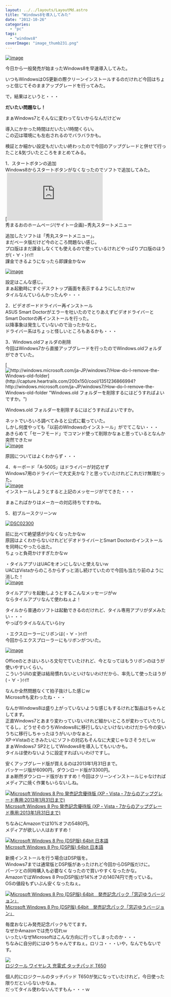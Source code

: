 ```yaml
---
layout: ../../layouts/LayoutMd.astro
title: "Windows8を導入してみた"
date: "2012-10-26"
categories: 
  - "pc"
tags: 
  - "windows8"
coverImage: "image_thumb231.png"
---
```


[![image](images/image_thumb23.png "image")](//mizuka123.net/wp-content/uploads/2012/10/image22.png)

今日から一般発売が始まったWindows8を早速導入してみた。

いつもWindowsはOS更新の際クリーンインストールするのだけれど今回はちょっと信じてそのままアップグレードを行ってみた。

で，結果はというと・・・

**だいたい問題なし！**

まぁWindows7とそんなに変わってないからなんだけどｗ

導入にかかった時間はだいたい1時間くらい。  
この辺は環境にも左右されるのでバラバラかも。

検証とか細かい設定もだいたい終わったので今回のアップグレードと併せて行ったこと&気づいたところをまとめてみる。

1．スタートボタンの追加  
Windows8からスタートボタンがなくなったのでソフトで追加してみた。  
[![http://hide.maruo.co.jp/software/hmstartmenu.html](http://capture.heartrails.com/200x150/cool/1351235944680?http://hide.maruo.co.jp/software/hmstartmenu.html "秀まるおのホームページ(サイトー企画)−秀丸スタートメニュー")](http://hide.maruo.co.jp/software/hmstartmenu.html)  
[](http://hide.maruo.co.jp/software/hmstartmenu.html)秀まるおのホームページ(サイトー企画)−秀丸スタートメニュー

追加したソフトは「秀丸スタートメニュー」。  
まだベータ版だけど今のところ問題ない感じ。  
プロ版はまだ課金しなくても使えるので使っているけれどやっぱりプロ版のほうが(・∀・)ｲｲ!!  
課金できるようになったら即課金かなｗ

[![image](images/image_thumb24.png "image")](//mizuka123.net/wp-content/uploads/2012/10/image23.png)

設定はこんな感じ。  
まぁ起動時にすぐデスクトップ画面を表示するようにしただけｗ  
タイルなんていらんかったんや・・・

2．ビデオボードドライバー再インストール  
ASUS Smart Doctorがエラーを吐いたのでとりあえずビデオドライバーとSmart Doctorの再インストールを行った。  
以降事象は発生していないので治ったかなと。  
ドライバー系はちょっと怪しいところもあるかも・・・

3．Windows.oldフォルダの削除  
今回はWindows7から直接アップグレードを行ったのでWindows.oldフォルダができていた。

[![http://windows.microsoft.com/ja-JP/windows7/How-do-I-remove-the-Windows-old-folder](http://capture.heartrails.com/200x150/cool/1351236866994?http://windows.microsoft.com/ja-JP/windows7/How-do-I-remove-the-Windows-old-folder "Windows.old フォルダーを削除するにはどうすればよいですか。")](http://windows.microsoft.com/ja-JP/windows7/How-do-I-remove-the-Windows-old-folder)

[](http://windows.microsoft.com/ja-JP/windows7/How-do-I-remove-the-Windows-old-folder)Windows.old フォルダーを削除するにはどうすればよいですか。

ネットでいろいろ調べてみると公式に載っていた。  
しかし何度やっても「以前のWIndowsのインストール」がでてこない・・・  
あきらめて「セーフモード」でコマンド使って削除かなぁと思っているとなんか突然できたｗ  
[![image](images/image_thumb25.png "image")](//mizuka123.net/wp-content/uploads/2012/10/image24.png)

原因についてはよくわからず・・・

4．キーボード「A-500S」はドライバーが対応せず  
Windows7用のドライバーで大丈夫かな？と思っていたけれどこれだけ無理だった。  
[![image](images/image_thumb26.png "image")](//mizuka123.net/wp-content/uploads/2012/10/image25.png)  
インストールしようとすると上記のメッセージがでてきた・・・

まぁこればかりはメーカーの対応待ちですかね。

5．初ブルースクリーンｗ

[![DSC02300](images/DSC02300_thumb.jpg "DSC02300")](//mizuka123.net/wp-content/uploads/2012/10/DSC02300.jpg)

前に比べて絶望感が少なくなったかなｗ  
原因はよくわからないけれどビデオドライバーとSmart Doctorのインストールを同時にやったら出た。  
ちょっと負荷かけすぎたかなｗ

・タイルアプリはUACをオンにしないと使えないｗ  
UACはVistaからのころからずっと消し続けていたので今回も当たり前のように消した！  
[![image](images/image_thumb27.png "image")](//mizuka123.net/wp-content/uploads/2012/10/image26.png)

タイルアプリを起動しようとするこんなメッセージがｗ  
ならタイルアプリなんて使わねぇよ！

タイルから普通のソフトは起動できるのだけれど、タイル専用アプリがダメみたい・・・  
やっぱりタイルなんていら(ry

・エクスローラーにリボンは(・∀・)ｲｲ!!  
今回からエクスプローラーにもリボンがついた。

[![image](images/image_thumb28.png "image")](//mizuka123.net/wp-content/uploads/2012/10/image27.png)

Officeのときはいろいろ文句でていたけれど、今となってはもうリボンのほうが使いやすいくらい。  
こういうUIの変更は結局慣れないといけないわけだから、率先して使ったほうが(・∀・)ｲｲ!!

なんか全然問題なくて拍子抜けした感じｗ  
Microsoftも変わったね・・・

なんかWindows8は盛り上がっていないような感じもするけれど製品はちゃんとしてます。  
正直Windows7とあまり変わっていないけれど細かいところが変わっていたりしてるし，どうせそのうちWindows8に移行しないといけないわけだから今の安いうちに移行しちゃったほうがいいかなぁと。  
XP→Vistaのときみたいにソフトの対応もそんなに大変じゃなさそうだしｗ  
まぁWindows7 SP2としてWindows8を導入してもいいかも。  
タイルは使わないように設定すればいいわけですし。

安くアップグレード版が買えるのは2013年1月31日まで。  
パッケージ版が6090円，ダウンロード版が3300円。  
まぁ断然ダウンロード版がおすすめ！今回はクリーンインストールじゃなければメディアに焼く作業もいらないしね。

[![Microsoft Windows 8 Pro 発売記念優待版 (XP・Vista・7からのアップグレード専用:2013年1月31日まで)](images/41r8-DgAdlL._SL160_.jpg)  
Microsoft Windows 8 Pro 発売記念優待版 (XP・Vista・7からのアップグレード専用:2013年1月31日まで)  
](https://www.amazon.co.jp/exec/obidos/ASIN/B008N6SO6U/mizuka123-22/ref=nosim)

ちなみにAmazonでは10%オフの5480円。  
メディアが欲しい人はおすすめ！

[![Microsoft Windows 8 Pro (DSP版)  64bit 日本語](images/510nCGJ7QdL._SL160_.jpg)  
Microsoft Windows 8 Pro (DSP版) 64bit 日本語  
](https://www.amazon.co.jp/exec/obidos/ASIN/B009K1SK3E/mizuka123-22/ref=nosim)

新規インストールを行う場合はDSP版を。  
Windows7までは通常版とDSP版があったけれど今回からDSP版だけに。  
パーツとの同時購入も必要なくなったので買いやすくなったかな。  
AmazonではWindows 8 Pro(DSP版)が14%オフの14074円で売っている。  
OSの値段もずいぶん安くなったねぇ。

[![Microsoft Windows 8 Pro (DSP版) 64bit　発売記念パック「窓辺ゆうバージョン」](images/51CCISNxK1L._SL160_.jpg)  
Microsoft Windows 8 Pro (DSP版) 64bit　発売記念パック「窓辺ゆうバージョン」  
](https://www.amazon.co.jp/exec/obidos/ASIN/B009QW84W4/mizuka123-22/ref=nosim)

  
毎度おなじみ発売記念パックもでてます。  
なぜかAmazonでは売り切れｗ  
いったいなぜMicrosoftはこんな方向に行ってしまったのか・・・  
ちなみに自分的にはゆうちゃんですねぇ。ロリコ・・・いや，なんでもないです。

[![](http://hbb.afl.rakuten.co.jp/hgb/?pc=http%3a%2f%2fthumbnail.image.rakuten.co.jp%2f%400_mall%2fioplaza%2fcabinet%2fimg033%2fzlc-t650.jpg%3f_ex%3d128x128&m=http%3a%2f%2fthumbnail.image.rakuten.co.jp%2f%400_mall%2fioplaza%2fcabinet%2fimg033%2fzlc-t650.jpg%3f_ex%3d80x80)](http://hb.afl.rakuten.co.jp/hgc/1038038c.8a6fb192.1038038d.b4202d8a/?pc=http%3a%2f%2fitem.rakuten.co.jp%2fioplaza%2f1000-01014429-00000001%2f%3fscid%3daf_link_img&m=http%3a%2f%2fm.rakuten.co.jp%2fioplaza%2fi%2f10225595%2f)  
[ロジクール ワイヤレス 充電式 タッチパッド T650](http://hb.afl.rakuten.co.jp/hgc/1038038c.8a6fb192.1038038d.b4202d8a/?pc=http%3a%2f%2fitem.rakuten.co.jp%2fioplaza%2f1000-01014429-00000001%2f%3fscid%3daf_link_txt&m=http%3a%2f%2fm.rakuten.co.jp%2fioplaza%2fi%2f10225595%2f)

個人的にロジクールのタッチパッド T650が気になっていたけれど，今日使った限りだといらないかなぁ。  
だってタイル使わないんですもん・・・ｗ
